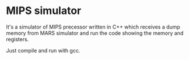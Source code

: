 # MIPS simulator

It's a simulator of MIPS precessor written in C++ which receives a dump memory from MARS simulator and run the code showing the memory and registers.

Just compile and run with gcc.
